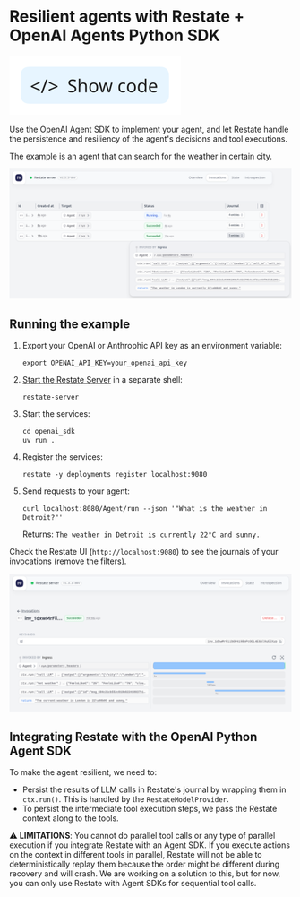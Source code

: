 # Resilient agents with Restate + OpenAI Agents Python SDK
[<img src="https://raw.githubusercontent.com/restatedev/img/refs/heads/main/show-code.svg">](agent.py)

Use the OpenAI Agent SDK to implement your agent, and let Restate handle the persistence and resiliency of the agent's decisions and tool executions.

The example is an agent that can search for the weather in certain city.

<img src="img/invocation_ui.png" alt="Using Agent SDK - journal" width="1200px"/>

## Running the example

1. Export your OpenAI or Anthrophic API key as an environment variable:
    ```shell
    export OPENAI_API_KEY=your_openai_api_key
    ```
2. [Start the Restate Server](https://docs.restate.dev/develop/local_dev) in a separate shell:
    ```shell
    restate-server
    ```
3. Start the services:
    ```shell
    cd openai_sdk
    uv run .
    ```
4. Register the services: 
    ```shell
    restate -y deployments register localhost:9080
    ```

5. Send requests to your agent:

    ```shell
    curl localhost:8080/Agent/run --json '"What is the weather in Detroit?"'
    ```
    
    Returns: `The weather in Detroit is currently 22°C and sunny.`


Check the Restate UI (`http://localhost:9080`) to see the journals of your invocations (remove the filters).

<img src="img/detailed_invocation_ui.png" alt="Using Agent SDK - journal" width="1200px"/>

## Integrating Restate with the OpenAI Python Agent SDK

To make the agent resilient, we need to:
- Persist the results of LLM calls in Restate's journal by wrapping them in `ctx.run()`. This is handled by the `RestateModelProvider`.
- To persist the intermediate tool execution steps, we pass the Restate context along to the tools.

⚠ **LIMITATIONS**: You cannot do parallel tool calls or any type of parallel execution if you integrate Restate with an Agent SDK. 
If you execute actions on the context in different tools in parallel, Restate will not be able to deterministically replay them because the order might be different during recovery and will crash. 
We are working on a solution to this, but for now, you can only use Restate with Agent SDKs for sequential tool calls.
